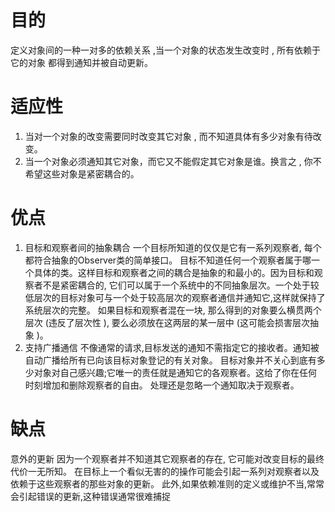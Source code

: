
# 目的 
定义对象间的一种一对多的依赖关系 ,当一个对象的状态发生改变时 , 所有依赖于它的对象 都得到通知并被自动更新。  

# 适应性
1. 当对一个对象的改变需要同时改变其它对象 , 而不知道具体有多少对象有待改变。  
2. 当一个对象必须通知其它对象，而它又不能假定其它对象是谁。换言之 , 你不希望这些对象是紧密耦合的。  

# 优点  
1. 目标和观察者间的抽象耦合 一个目标所知道的仅仅是它有一系列观察者, 每个都符合抽象的Observer类的简单接口。
目标不知道任何一个观察者属于哪一个具体的类。这样目标和观察者之间的耦合是抽象的和最小的。因为目标和观察者不是紧密耦合的,
它们可以属于一个系统中的不同抽象层次。一个处于较低层次的目标对象可与一个处于较高层次的观察者通信并通知它,这样就保持了系统层次的完整。
如果目标和观察者混在一块, 那么得到的对象要么横贯两个层次 (违反了层次性 ), 要么必须放在这两层的某一层中 (这可能会损害层次抽象 )。  
2. 支持广播通信 不像通常的请求,目标发送的通知不需指定它的接收者。通知被自动广播给所有已向该目标对象登记的有关对象。
目标对象并不关心到底有多少对象对自己感兴趣;它唯一的责任就是通知它的各观察者。这给了你在任何时刻增加和删除观察者的自由。
处理还是忽略一个通知取决于观察者。  

#  缺点  
意外的更新 因为一个观察者并不知道其它观察者的存在, 它可能对改变目标的最终代价一无所知。
在目标上一个看似无害的的操作可能会引起一系列对观察者以及依赖于这些观察者的那些对象的更新。
此外,如果依赖准则的定义或维护不当,常常会引起错误的更新,这种错误通常很难捕捉  
